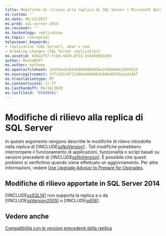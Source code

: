 ```yaml
---
title: Modifiche di rilievo alla replica di SQL Server | Microsoft Docs
ms.custom: ''
ms.date: 06/13/2017
ms.prod: sql-server-2014
ms.reviewer: ''
ms.technology: replication
ms.topic: conceptual
helpviewer_keywords:
- replication [SQL Server], what's new
- breaking changes [SQL Server replication]
ms.assetid: 449a2f57-fcbd-4478-8f21-2c646d801699
author: MashaMSFT
ms.author: mathoma
ms.openlocfilehash: 1d354ea5104a58884866d5be3f06b64b29597b23
ms.sourcegitcommit: 57f1d15c67113bbadd40861b886d6929aacd3467
ms.translationtype: MT
ms.contentlocale: it-IT
ms.lasthandoff: 06/18/2020
ms.locfileid: "85049481"
---
```

# <a name="breaking-changes-in-sql-server-replication"></a>Modifiche di rilievo alla replica di SQL Server
  In questo argomento vengono descritte le modifiche di rilievo introdotte nella replica di [!INCLUDE[ssNoVersion](../../includes/ssnoversion-md.md)] . Tali modifiche potrebbero interrompere il funzionamento di applicazioni, funzionalità o script basati su versioni precedenti di [!INCLUDE[ssNoVersion](../../includes/ssnoversion-md.md)]. È possibile che questi problemi si verifichino quando viene effettuato un aggiornamento. Per altre informazioni, vedere [Use Upgrade Advisor to Prepare for Upgrades](../../sql-server/install/use-upgrade-advisor-to-prepare-for-upgrades.md).  
  
## <a name="breaking-changes-made-in-sql-server-2014"></a>Modifiche di rilievo apportate in SQL Server 2014  
 [!INCLUDE[ssSQL14](../../includes/sssql14-md.md)] non supporta la replica a o da [!INCLUDE[ssVersion2005](../../includes/ssversion2005-md.md)] o [!INCLUDE[ssEW](../../includes/ssew-md.md)].  
  
## <a name="see-also"></a>Vedere anche  
 [Compatibilità con le versioni precedenti della replica](replication-backward-compatibility.md)  
  
  
